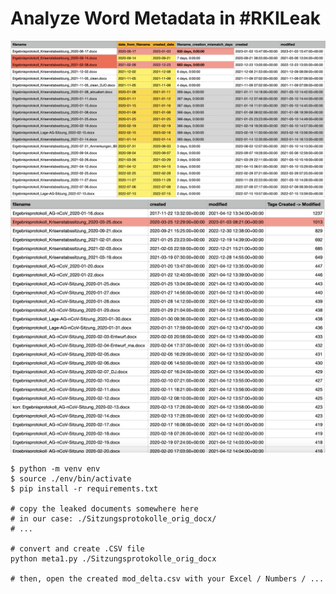 # Analyze Word Metadata in #RKILeak

![](./img/spaeter_erstellte_dokumente.png)
![](./img/spaete_nachbearbeitung.png)

```console
$ python -m venv env
$ source ./env/bin/activate
$ pip install -r requirements.txt

# copy the leaked documents somewhere here
# in our case: ./Sitzungsprotokolle_orig_docx/
# ...

# convert and create .CSV file
python meta1.py ./Sitzungsprotokolle_orig_docx

# then, open the created mod_delta.csv with your Excel / Numbers / ...
```

